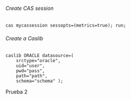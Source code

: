 ###### Create CAS session

```
cas mycassession sessopts=(metrics=true); run;
``` 
###### Create a Caslib

```
caslib ORACLE datasource=(                                          
    srctype="oracle",
    uid="user",
    pwd="pass",
    path="path",
    schema="schema" );
``` 

Prueba 2